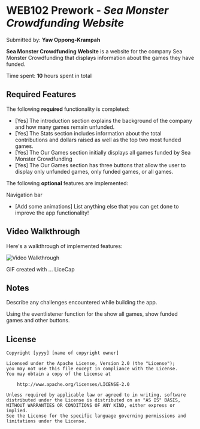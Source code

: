 # WEB102 Prework - *Sea Monster Crowdfunding Website*

Submitted by: **Yaw Oppong-Krampah**

**Sea Monster Crowdfunding Website** is a website for the company Sea Monster Crowdfunding that displays information about the games they have funded.

Time spent: **10** hours spent in total

## Required Features

The following **required** functionality is completed:

* [Yes] The introduction section explains the background of the company and how many games remain unfunded.
* [Yes] The Stats section includes information about the total contributions and dollars raised as well as the top two most funded games.
* [Yes] The Our Games section initially displays all games funded by Sea Monster Crowdfunding
* [Yes] The Our Games section has three buttons that allow the user to display only unfunded games, only funded games, or all games.

The following **optional** features are implemented:

Navigation bar

* [Add some animations] List anything else that you can get done to improve the app functionality!

## Video Walkthrough

Here's a walkthrough of implemented features:

<img src='https://github.com/yawoppongkrampah9/Prework1/blob/main/assets/Codepath%20Prework%20Web%20102.gif#:~:text=assets-,Codepath,-Prework%20Web%20102' title='Video Walkthrough'>

<!-- Replace this with whatever GIF tool you used! -->
GIF created with ... LiceCap 
<!-- Recommended tools:
[Kap](https://getkap.co/) for macOS
[ScreenToGif](https://www.screentogif.com/) for Windows
[peek](https://github.com/phw/peek) for Linux. -->

## Notes

Describe any challenges encountered while building the app.

Using the eventlistener function for the show all games, show funded games and other buttons.
## License

    Copyright [yyyy] [name of copyright owner]

    Licensed under the Apache License, Version 2.0 (the "License");
    you may not use this file except in compliance with the License.
    You may obtain a copy of the License at

        http://www.apache.org/licenses/LICENSE-2.0

    Unless required by applicable law or agreed to in writing, software
    distributed under the License is distributed on an "AS IS" BASIS,
    WITHOUT WARRANTIES OR CONDITIONS OF ANY KIND, either express or implied.
    See the License for the specific language governing permissions and
    limitations under the License.
